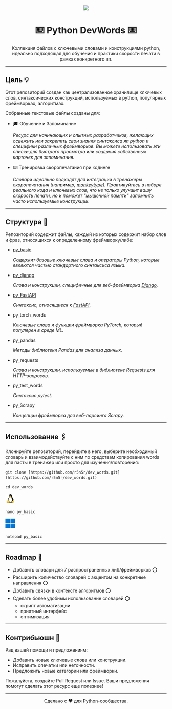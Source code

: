 <div id="header" align="center">
  <img src="https://media2.giphy.com/media/v1.Y2lkPTc5MGI3NjExZjEwZ3RlbnBvdnRoNjF0OXNqNmRibHg5dTFqbzkxbzc3dnZnYmdwYyZlcD12MV9pbnRlcm5hbF9naWZfYnlfaWQmY3Q9Zw/iIqmM5tTjmpOB9mpbn/giphy.gif" width="300"/>
</div>
<div align="center">
  <h1>⌨️ Python DevWords ⌨️</h1>
  <p>Коллекция файлов с ключевыми словами и конструкциями python, идеально подходящая для обучения и практики скорости печати в рамках конкретного яп.</p>
</div>

---

## Цель 💡

Этот репозиторий создан как централизованное хранилище ключевых слов, синтаксических конструкций, используемых в python, популярных фреймворках, алгоритмах.

Собранные текстовые файлы созданы для:

* 🎓 Обучение и Запоминание

  <i>Ресурс для начинающих и опытных разработчиков, желающих освежить или закрепить свои знания синтаксиса яп python и специфики различных фреймворков. Вы можете использовать эти списки для быстрого просмотра или создания собственных карточек для запоминания.</i>

* ⌨️ Тренировка скоропечатания при кодинге

  <i>Словари идеально подходят для интеграции в тренажеры скоропечатания (например, [monkeytype](https://monkeytype.com/)). Практикуйтесь в наборе реального кода и ключевых слов, что не только улучшит вашу скорость печати, но и поможет "мышечной памяти" запомнить часто используемые конструкции.</i>

---

## Структура 📂 

Репозиторий содержит файлы, каждый из которых содержит набор слов и фраз, относящихся к определенному фреймворку/либе:

* [py_basic](https://github.com/r5n5r/dev_words/blob/main/py_basic)
  
  <i>Содержит базовые ключевые слова и операторы Python, которые являются частью стандартного синтаксиса языка</i>.
* [py_django](https://github.com/r5n5r/dev_words/blob/main/py_django)
  
  <i>Слова и конструкции, специфичные для веб-фреймворка [Django](https://www.djangoproject.com/).</i>
* [py_FastAPI](https://github.com/r5n5r/dev_words/blob/main/py_FastAPI)
  
  <i>Синтаксис, относящиеся к [FastAPI](https://fastapi.tiangolo.com/).</i>
* py_torch_words

  <i>Ключевые слова и функции фреймворка PyTorch, который популярен в среде ML.</i>
* py_pandas

  <i>Методы библиотеки Pandas для анализа данных.</i>
* py_requests
  
  <i>Слова и конструкции, используемые в библиотеке Requests для HTTP-запросов.</i>
* py_test_words
  
  <i>Синтаксис pytest.</i>
* py_Scrapy

  <i>Концепции фреймворка для веб-парсинга Scrapy.</i>

---

## Использование 🖇

Клонируйте репозиторий, перейдите в него, выберите необходимый словарь и взаимодействуйте с ним по средствам копирования words для пасты в тренажер или просто для изучения/повторения:

   <pre><code>git clone [https://github.com/r5n5r/dev_words.git](https://github.com/r5n5r/dev_words.git)</code></pre>
   <pre><code>cd dev_words</code></pre>
   <div>
     <img src="https://github.com/devicons/devicon/blob/master/icons/linux/linux-original.svg" title="Git" **alt="Git" width="30" height="30"/>
   </div>
        <pre><code>nano py_basic</code></pre>
    <div>
     <img src="https://github.com/devicons/devicon/blob/master/icons/windows11/windows11-original.svg" title="Git" **alt="Git" width="30" height="30"/>
   </div>
        <pre><code>notepad py_basic</code></pre>

---

## Roadmap 📄

* Добавить словари для 7 распространенных либ/фреймворков ⭕️
* Расширить количество словарей с акцентом на конкретные направления ⭕️
* Добавить связки в контексте алгоритмов ⭕️
* Сделать более удобным использование словарей ⭕️
  * скрипт автоматизации
  * приятный интерфейс
  * оптимизация  

---

## Контрибьюшн 🤝

Рад вашей помощи и предложениям:

* Добавить новые ключевые слова или конструкции.
* Исправить опечатки или неточности.
* Предложить новые категории или фреймворки.

Пожалуйста, создайте Pull Request или Issue.
Ваши предложения помогут сделать этот ресурс еще полезнее!

---

<div align="center">
  <p>Сделано с ❤️ для Python-сообщества.</p>
  


